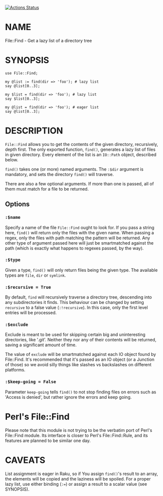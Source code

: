[![Actions Status](https://github.com/tbrowder/File-Find/actions/workflows/test.yml/badge.svg)](https://github.com/tbrowder/File-Find/actions)

NAME
====

File::Find - Get a lazy list of a directory tree

SYNOPSIS
========

    use File::Find;

    my @list := find(dir => 'foo'); # lazy list
    say @list[0..3];

    my $list = find(dir => 'foo'); # lazy list
    say $list[0..3];

    my @list = find(dir => 'foo'); # eager list
    say @list[0..3];

DESCRIPTION
===========

`File::Find` allows you to get the contents of the given directory, recursively, depth first. The only exported function, `find()`, generates a lazy list of files in given directory. Every element of the list is an `IO::Path` object, described below.

`find()` takes one (or more) named arguments. The `:$dir` argument is mandatory, and sets the directory `find()` will traverse. 

There are also a few optional arguments. If more than one is passed, all of them must match for a file to be returned.

Options
-------

### `:$name`

Specify a name of the file `File::Find` ought to look for. If you pass a string here, `find()` will return only the files with the given name. When passing a regex, only the files with path matching the pattern will be returned. Any other type of argument passed here will just be smartmatched against the path (which is exactly what happens to regexes passed, by the way).

### `:$type`

Given a type, `find()` will only return files being the given type. The available types are `file`, `dir` or `symlink`.

### `:$recursive = True`

By default, `find` will recursively traverse a directory tree, descending into any subdirectories it finds. This behaviour can be changed by setting `recursive` to a false value (`:!recursive`). In this case, only the first level entries will be processed.

### `:$exclude`

Exclude is meant to be used for skipping certain big and uninteresting directories, like '.git'. Neither they nor any of their contents will be returned, saving a significant amount of time.

The value of `exclude` will be smartmatched against each IO object found by File::Find. It's recommended that it's passed as an IO object (or a Junction of those) so we avoid silly things like slashes vs backslashes on different platforms.

### `:$keep-going = False`

Parameter `keep-going` tells `find()` to not stop finding files on errors such as 'Access is denied', but rather ignore the errors and keep going.

Perl's File::Find
=================

Please note that this module is not trying to be the verbatim port of Perl's File::Find module. Its interface is closer to Perl's File::Find::Rule, and its features are planned to be similar one day.

CAVEATS
=======

List assignment is eager in Raku, so if You assign `find()`'s result to an array, the elements will be copied and the laziness will be spoiled. For a proper lazy list, use either binding (`:=`) or assign a result to a scalar value (see SYNOPSIS).

